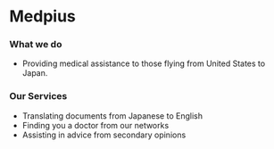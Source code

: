 # Medpius

### What we do
* Providing medical assistance to those flying from United States to Japan.

### Our Services
* Translating documents from Japanese to English
* Finding you a doctor from our networks
* Assisting in advice from secondary opinions

